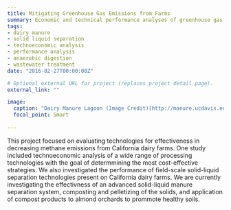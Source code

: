 ```yaml
---
title: Mitigating Greenhouse Gas Emissions from Farms
summary: Economic and technical performance analyses of greenhouse gas reducing technologies for California dairy farms
tags:
- dairy manure
- solid liquid separation
- technoeconomic analysis
- performance analysis
- anaerobic digestion
- wastewater treatment
date: "2016-02-27T00:00:00Z"

# Optional external URL for project (replaces project detail page).
external_link: ""

image: 
  caption: "Dairy Manure Lagoon (Image Credit)[http://manure.ucdavis.edu/Illustrations/Dairy_Lagoons/]"
  focal_point: Smart
  
---
```

This project focused on evaluating technologies for effectiveness in decreasing methane emissions from California dairy farms. One study included technoeconomic analysis of a wide range of processing technologies with the goal of determmining the most cost-effective strategies. We also investigated the performance of field-scale solid-liquid separation technologies present on California dairy farms. We are currently investigating the effectivness of an advanced solid-liquid manure separation system, composting and pelletizing of the solids, and application of compost products to almond orchards to prommote healthy soils.  
